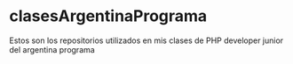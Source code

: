 # clasesArgentinaPrograma
Estos son los repositorios utilizados en mis clases de PHP developer junior del argentina programa
